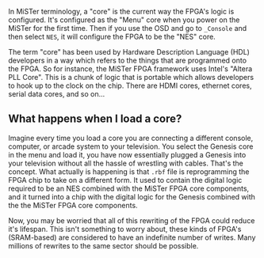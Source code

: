 In MiSTer terminology, a "core" is the current way the FPGA's logic is configured. It's configured as the "Menu" core when you power on the MiSTer for the first time. Then if you use the OSD and go to `_Console` and then select `NES`, it will configure the FPGA to be the "NES" core.

The term "core" has been used by Hardware Description Language (HDL) developers in a way which refers to the things that are programmed onto the FPGA. So for instance, the MiSTer FPGA framework uses Intel's "Altera PLL Core". This is a chunk of logic that is portable which allows developers to hook up to the clock on the chip. There are HDMI cores, ethernet cores, serial data cores, and so on...

## What happens when I load a core?

Imagine every time you load a core you are connecting a different console, computer, or arcade system to your television. You select the Genesis core in the menu and load it, you have now essentially plugged a Genesis into your television without all the hassle of wrestling with cables. That's the concept. What actually is happening is that `.rbf` file is reprogramming the FPGA chip to take on a different form. It used to contain the digital logic required to be an NES combined with the MiSTer FPGA core components, and it turned into a chip with the digital logic for the Genesis combined with the the MiSTer FPGA core components.

Now, you may be worried that all of this rewriting of the FPGA could reduce it's lifespan. This isn't something to worry about, these kinds of FPGA's (SRAM-based) are considered to have an indefinite number of writes. Many millions of rewrites to the same sector should be possible.